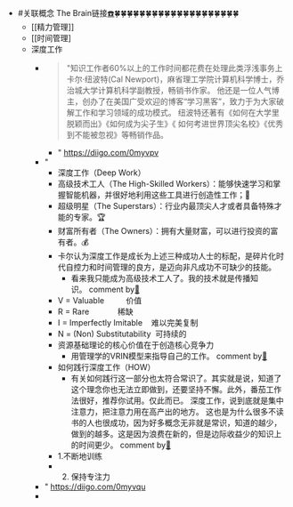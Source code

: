- #关联概念 The Brain链接[☎️](brain://api.thebrain.com/g7PXu0IyM0ucARb24SvxiA/M_4dEGr7ck-H8TutDi0g9Q/%E6%B3%A8%E6%84%8F%E5%8A%9B)🍀🍀🍀🍀🍀🍀🍀🍀🍀🍀🍀🍀🍀🍀🍀🍀🍀🍀🍀🍀
    - [[精力管理]]
    - [[时间管理]
    - 深度工作
        - >"知识工作者60%以上的工作时间都花费在处理此类浮浅事务上
              卡尔·纽波特(Cal Newport)，麻省理工学院计算机科学博士，乔治城大学计算机科学副教授，畅销书作家。
              他还是一位人气博主，创办了在美国广受欢迎的博客“学习黑客”，致力于为大家破解工作和学习领域的成功模式。
              纽波特还著有《如何在大学里脱颖而出》《如何成为尖子生》《 如何考进世界顶尖名校》《优秀到不能被忽视》等畅销作品。
          - " https://diigo.com/0myvpv
        - "
            - 深度工作（Deep Work）
            - 高级技术工人（The High-Skilled Workers）：能够快速学习和掌握智能机器，并很好地利用这些工具进行创造性工作；🔑 
            - 超级明星（The Superstars）：行业内最顶尖人才或者具备特殊才能的专家。🏆
            - 财富所有者（The Owners）：拥有大量财富，可以进行投资的富有者。💰 
            - 卡尔认为深度工作是成长为上述三种成功人士的标配，是碎片化时代自控力和时间管理的良方，是迈向非凡成功不可缺少的技能。
                - 看来我只能成为高级技术工人了。我的技术就是传播知识。 comment by[🔗](https://www.diigo.com/profile/wangxiaohui19880214)
            - V = Valuable          价值
            - R = Rare             稀缺
            - I = Imperfectly Imitable    难以完美复制
            - N = (Non) Substitutability  可持续的
            - 资源基础理论的核心价值在于创造核心竞争力
                - 用管理学的VRIN模型来指导自己的工作。 comment by[🔗](https://www.diigo.com/profile/wangxiaohui19880214)
            - 如何践行深度工作（HOW）
                - 有关如何践行这一部分也太符合常识了。其实就是说，知道了这个理念你也无法立即做到，还要坚持不懈。此外，番茄工作法很好，推荐你试用。仅此而已。 深度工作，说到底就是集中注意力，把注意力用在高产出的地方。 这也是为什么很多不读书的人也很成功，因为好多概念无非就是常识，知道的越少，做到的越多。这是因为浪费在新的，但是边际收益少的知识上的时间更少。 comment by[🔗](https://www.diigo.com/profile/wangxiaohui19880214)
            - 1.不断地训练
            - 2. 保持专注力
        - " https://diigo.com/0myvqu
        - 
          
